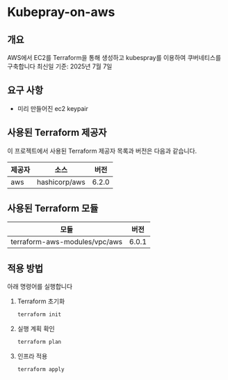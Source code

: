 # Kubepray-on-aws

## 개요
AWS에서 EC2를 Terraform을 통해 생성하고 kubespray를 이용하여 쿠버네티스를 구축합니다
최신일 기준: 2025년 7월 7일

## 요구 사항
- 미리 만들어진 ec2 keypair

## 사용된 Terraform 제공자
이 프로젝트에서 사용된 Terraform 제공자 목록과 버전은 다음과 같습니다.

| 제공자 | 소스 | 버전 |
|--------|------|------|
| aws | hashicorp/aws | 6.2.0 |

## 사용된 Terraform 모듈
| 모듈 | 버전 |
|--------|------|
| terraform-aws-modules/vpc/aws | 6.0.1 |

## 적용 방법
아래 명령어를 실행합니다

1. Terraform 초기화
   ```sh
   terraform init
   ```
2. 실행 계획 확인
   ```sh
   terraform plan
   ```
3. 인프라 적용
   ```sh
   terraform apply
   ```
